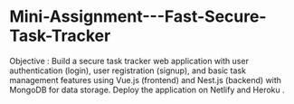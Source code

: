 # Mini-Assignment---Fast-Secure-Task-Tracker
 Objective :
 Build a secure task tracker web application with user authentication (login), user
 registration (signup), and basic task management features using Vue.js (frontend) and
 Nest.js (backend) with MongoDB for data storage. Deploy the application on Netlify and
 Heroku .
